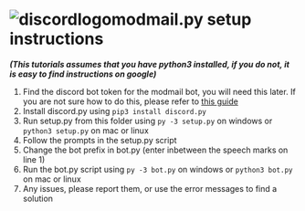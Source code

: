 # ![discordlogo](https://img.icons8.com/fluent/56/000000/discord-new-logo.png)modmail.py setup instructions 

***(This tutorials assumes that you have python3 installed, if you do not, it is easy to find instructions on google)***
1. Find the discord bot token for the modmail bot, you will need this later. If you are not sure how to do this, please refer to [this guide](https://discordpy.readthedocs.io/en/latest/discord.html)
2. Install discord.py using `pip3 install discord.py`
3. Run setup.py from this folder using `py -3 setup.py` on windows or `python3 setup.py` on mac or linux
4. Follow the prompts in the setup.py script
5. Change the bot prefix in bot.py (enter inbetween the speech marks on line 1)
6. Run the bot.py script using `py -3 bot.py` on windows or `python3 bot.py` on mac or linux
7. Any issues, please report them, or use the error messages to find a solution